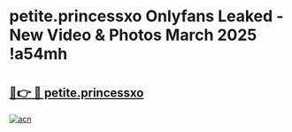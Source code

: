 # petite.princessxo Onlyfans Leaked - New Video & Photos March 2025 !a54mh

# <h2><a href="https://kinp0w.iuczelnia.edu.pl?title=petite.princessxo&ref=a54mh">🔗👉 🔴 petite.princessxo</a></h2>

[![acn](https://github.com/user-attachments/assets/0f9c940e-d8b0-45ae-aac7-cd30a18b3e1c)](https://kinp0w.iuczelnia.edu.pl?title=petite.princessxo&ref=a54mh)

